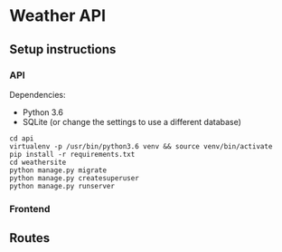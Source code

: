# Weather API

## Setup instructions

### API

Dependencies:
- Python 3.6
- SQLite (or change the settings to use a different database)

```
cd api
virtualenv -p /usr/bin/python3.6 venv && source venv/bin/activate
pip install -r requirements.txt
cd weathersite
python manage.py migrate
python manage.py createsuperuser
python manage.py runserver
```

### Frontend


## Routes
